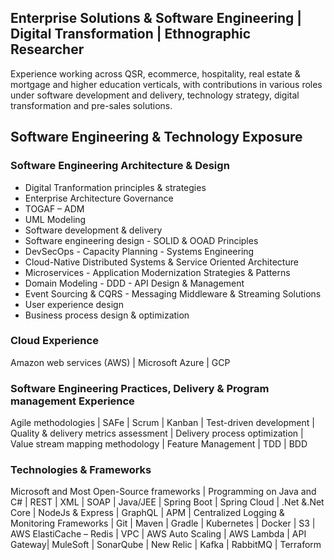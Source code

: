 ## Enterprise Solutions & Software Engineering | Digital Transformation | Ethnographic Researcher

Experience working across QSR, ecommerce, hospitality, real estate & mortgage and higher education verticals, with contributions in various roles under software development and delivery, technology strategy, digital transformation and pre-sales solutions.

## Software Engineering & Technology Exposure

### Software Engineering Architecture & Design

* Digital Tranformation principles & strategies
* Enterprise Architecture Governance
* TOGAF – ADM 
* UML Modeling 
* Software development & delivery
* Software engineering design - SOLID & OOAD Principles
* DevSecOps - Capacity Planning - Systems Engineering 
* Cloud-Native Distributed Systems & Service Oriented Architecture 
* Microservices - Application Modernization Strategies & Patterns 
* Domain Modeling - DDD - API Design & Management 
* Event Sourcing & CQRS - Messaging Middleware & Streaming Solutions 
* User experience design 
* Business process design & optimization

### Cloud Experience
Amazon web services (AWS) | Microsoft Azure | GCP

### Software Engineering Practices, Delivery & Program management Experience
Agile methodologies | SAFe | Scrum | Kanban | Test-driven development | Quality & delivery metrics assessment | Delivery process optimization | Value stream mapping methodology | Feature Management | TDD | BDD

### Technologies & Frameworks
Microsoft and Most Open-Source frameworks | Programming on Java and C# | REST | XML | SOAP | Java/JEE | Spring Boot | Spring Cloud | .Net &.Net Core | NodeJs & Express | GraphQL | APM | Centralized Logging & Monitoring Frameworks | Git | Maven | Gradle | Kubernetes | Docker | S3 | AWS ElastiCache – Redis | VPC | AWS Auto Scaling | AWS Lambda | API Gateway| MuleSoft | SonarQube | New Relic | Kafka | RabbitMQ | Terraform



```markdown

```




